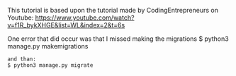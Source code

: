 This tutorial is based upon the tutorial made by CodingEntrepreneurs on Youtube: https://www.youtube.com/watch?v=f1R_bykXHGE&list=WL&index=2&t=6s

One error that did occur was that I missed making the migrations
    $ python3 manage.py makemigrations

    and than:
    $ python3 manage.py migrate
